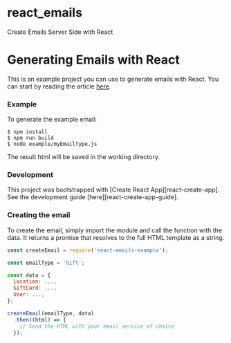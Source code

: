 # react_emails
Create Emails Server Side with React

# Generating Emails with React
This is an example project you can use to generate emails with React. You can start by reading the article [here](https://building.lang.ai/how-to-build-emails-with-react-fcf941b125d1).

### Example

To generate the example email:

```
$ npm install
$ npm run build
$ node example/myEmailType.js
```

The result html will be saved in the working directory.

### Development

This project was bootstrapped with [Create React App][react-create-app].
 See the development guide [here][react-create-app-guide].


### Creating the email

To create the email, simply import the module and call the function with the
data. It returns a promise that resolves to the full HTML template as a string.

```js
const createEmail = require('react-emails-example');

const emailType = 'Gift';

const data = { 
  Location: ...,
  GiftCard: ...,
  User: ...,
};

createEmail(emailType, data)
  .then((html) => {
    // Send the HTML with your email service of choice
  });
```
